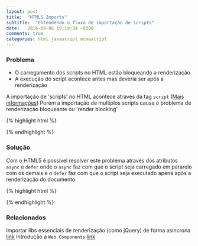 ```yaml
---
layout: post
title:  "HTML5 Imports"
subtitle:  "Entendendo o fluxo de importação de scripts"
date:   2016-09-06 19:19:34 -0300
comments: true
categories: html javascript ecmascript
---
```


### Problema
<ul>
<li>O carregamento dos scripts no HTML estão bloqueando a renderização</li>
<li>A execução do script acontece antes mas deveria ser após a renderização</li>
</ul>

A importação de 'scripts' no HTML acontece atraves da tag `script` ([Mais informações][mdn-script]) Porém a importação de multiplos scripts causa o problema de renderização bloqueante ou 'render blocking'

{% highlight html %}
<script src="exemplo1.js"></script>
<script src="exemplo2.js"></script>
<script src="exemplo3.js"></script>
{% endhighlight %}

### Solução
Com o HTML5 é possivel resolver este problema através dos atributos `async` e `defer` onde o `async` faz com que o script seja carregado em pararelo com os demais e o `defer` faz com que o script seja executado apena após a renderização do documento.

{% highlight html %}
<script async defer src="exemplo1.js"></script>
<script async defer src="exemplo2.js"></script>
<script async defer src="exemplo3.js"></script>
{% endhighlight %}

### Relacionados

Importar libs essenciais de renderização (como jQuery) de forma asincrona [link][async-advanced]
Introdução a `Web Components` [link][web-components]

[mdn-script]: https://developer.mozilla.org/pt-BR/docs/Web/HTML/Element/script
[async-advanced]: https://varvy.com/pagespeed/critical-render-path.html
[web-components]: http://webcomponents.org/articles/introduction-to-html-imports/
